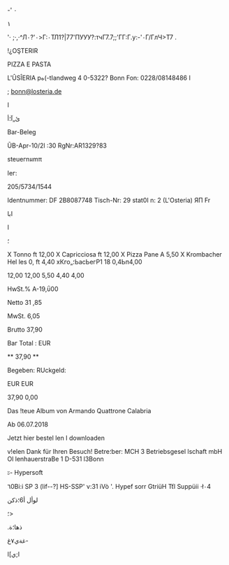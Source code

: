 -'  ٠

 ١

'·  ;·,·^Л٠'?٠>Г:٠ТЛ1?|77'ПУУУ?:тчГ7.7;;'ГГ:Г.у:-'٠Г/ГлЧ>Т7 .

!¿OŞTERIR

PIZZA  E  PASTA

L'ÛSÎERIA
pه(-tاandweg  4
0-5322?  Bonn
Fon:  0228/08148486
ا

;  bonn@losteria.de

ا

ئ„آ؛أ

Bar-Beleg

ŨB-Apr-10/2l :30  RgNr:AR1329?83

steueгnมmπ

اeг:

205/5734/1544

Identnummer: DF 2B8087748
Tisch-Nr: 29
stat0ا n:  2  (L'Osteria)
ЯП
Fr

ابا

 ا

 ؛

X  Tonno
ft 12,00
X  Capricciosa
ft 12,00
X  Pizza  Pane
A  5,50
X  Krombacher  Hel les  0,  ft 4,40
хКго„؛ЬасЬегР1 18  0,4Ьп4,00

12,00
12,00
5,50
4,40
4,00

HwSt.%
Α-19,ΰ00

Netto
31 ,85

MwSt.
6,05

Brutto
37,90

Ваг  Total :  EUR

**  37,90  **

Begeben:
RUckgeld:

EUR
EUR

37,90
0,00

Das  !teue  Album  von  Armando  Quattrone
Calabria

Ab  06.07.2018

Jetzt  hier  bestel len  ا  downloaden

v!elen  Dank  für  Ihren  Besuch!
Betre؛ber:
MCH  3  Betriebsgesel lschaft  mbH
Ol lenhauerstraBe  1
D-531 l3Bonn

ะ-  Hypersoft

٦0Bi:i  SP  3  (lif--?]  HS-SSP'  ν:31  iVò
'.
Hypef sorr  GtriüH  Tťl  Suppüii  ·ł٠4

 لوأل
 أ6؛ذكن

؛>

 .ذها؛ة

 غةي٧غ-

ا;ي]ا

